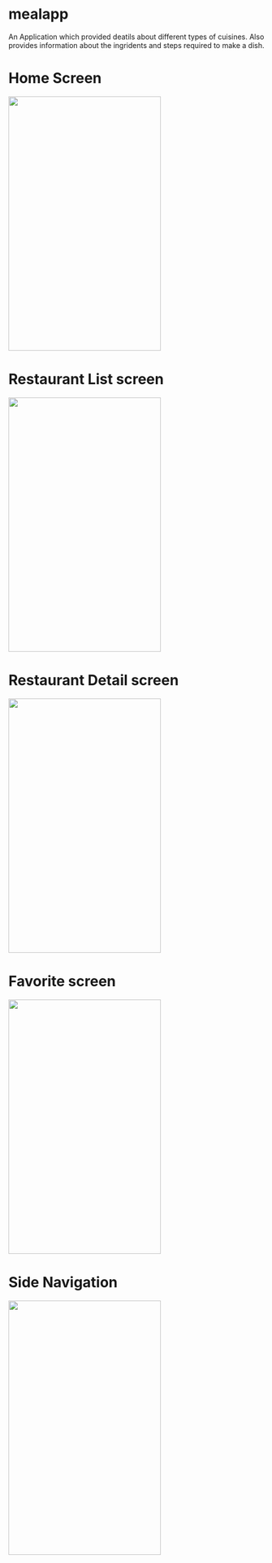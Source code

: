 # mealapp

An Application which provided deatils about different types of cuisines. Also provides information about the ingridents and steps required to make a dish. 

# Home Screen

<div>
<img src="https://user-images.githubusercontent.com/44644134/230028413-790ce8b0-8601-4b9c-af3c-15180357f3e6.jpeg" width="300" height="500">
<div>

# Restaurant List screen

<div>
<img src="https://user-images.githubusercontent.com/44644134/230028563-aea55102-4209-4058-a063-8af8319772f6.jpeg" width="300" height="500">
<div>

# Restaurant Detail screen

<div>
<img src="https://user-images.githubusercontent.com/44644134/230028535-809e498b-260f-41c3-a945-3e72c7debee5.jpeg" width="300" height="500">
<div>

# Favorite screen

<div>
<img src="https://user-images.githubusercontent.com/44644134/230028589-3fab5ba1-5cc1-4690-b556-cb2e349f29e9.jpeg" width="300" height="500">
<div>

# Side Navigation

<div>
<img src="https://user-images.githubusercontent.com/44644134/230028573-eef872dc-a635-4da7-bc42-199dd4fd76b7.jpeg" width="300" height="500">
<div>



